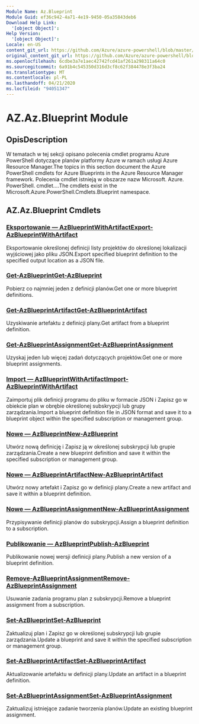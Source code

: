 ```yaml
---
Module Name: Az.Blueprint
Module Guid: ef36c942-4a71-4e19-9450-05a35843deb6
Download Help Link:
  '[object Object]': 
Help Version:
  '[object Object]': 
Locale: en-US
content_git_url: https://github.com/Azure/azure-powershell/blob/master/src/Blueprint/Blueprint/help/Az.Blueprint.md
original_content_git_url: https://github.com/Azure/azure-powershell/blob/master/src/Blueprint/Blueprint/help/Az.Blueprint.md
ms.openlocfilehash: 6cdbe3a7e1aec42742fcd41af261a298311a64c0
ms.sourcegitcommit: 6a91b4c545350d316d3cf8c62f384478e3f3ba24
ms.translationtype: MT
ms.contentlocale: pl-PL
ms.lasthandoff: 04/21/2020
ms.locfileid: "94051347"
---
```

# <span data-ttu-id="15833-101">AZ.</span><span class="sxs-lookup"><span data-stu-id="15833-101">Az.Blueprint Module</span></span>
## <span data-ttu-id="15833-102">Opis</span><span class="sxs-lookup"><span data-stu-id="15833-102">Description</span></span>
<span data-ttu-id="15833-103">W tematach w tej sekcji opisano polecenia cmdlet programu Azure PowerShell dotyczące planów platformy Azure w ramach usługi Azure Resource Manager.</span><span class="sxs-lookup"><span data-stu-id="15833-103">The topics in this section document the Azure PowerShell cmdlets for Azure Blueprints in the Azure Resource Manager framework.</span></span> <span data-ttu-id="15833-104">Polecenia cmdlet istnieją w obszarze nazw Microsoft. Azure. PowerShell. cmdlet....</span><span class="sxs-lookup"><span data-stu-id="15833-104">The cmdlets exist in the Microsoft.Azure.PowerShell.Cmdlets.Blueprint namespace.</span></span>

## <span data-ttu-id="15833-105">AZ.</span><span class="sxs-lookup"><span data-stu-id="15833-105">Az.Blueprint Cmdlets</span></span>
### [<span data-ttu-id="15833-106">Eksportowanie — AzBlueprintWithArtifact</span><span class="sxs-lookup"><span data-stu-id="15833-106">Export-AzBlueprintWithArtifact</span></span>](Export-AzBlueprintWithArtifact.md)
<span data-ttu-id="15833-107">Eksportowanie określonej definicji listy projektów do określonej lokalizacji wyjściowej jako pliku JSON.</span><span class="sxs-lookup"><span data-stu-id="15833-107">Export specified blueprint definition to the specified output location as a JSON file.</span></span> 

### [<span data-ttu-id="15833-108">Get-AzBlueprint</span><span class="sxs-lookup"><span data-stu-id="15833-108">Get-AzBlueprint</span></span>](Get-AzBlueprint.md)
<span data-ttu-id="15833-109">Pobierz co najmniej jeden z definicji planów.</span><span class="sxs-lookup"><span data-stu-id="15833-109">Get one or more blueprint definitions.</span></span>

### [<span data-ttu-id="15833-110">Get-AzBlueprintArtifact</span><span class="sxs-lookup"><span data-stu-id="15833-110">Get-AzBlueprintArtifact</span></span>](Get-AzBlueprintArtifact.md)
<span data-ttu-id="15833-111">Uzyskiwanie artefaktu z definicji plany.</span><span class="sxs-lookup"><span data-stu-id="15833-111">Get artifact from a blueprint definition.</span></span>

### [<span data-ttu-id="15833-112">Get-AzBlueprintAssignment</span><span class="sxs-lookup"><span data-stu-id="15833-112">Get-AzBlueprintAssignment</span></span>](Get-AzBlueprintAssignment.md)
<span data-ttu-id="15833-113">Uzyskaj jeden lub więcej zadań dotyczących projektów.</span><span class="sxs-lookup"><span data-stu-id="15833-113">Get one or more blueprint assignments.</span></span>

### [<span data-ttu-id="15833-114">Import — AzBlueprintWithArtifact</span><span class="sxs-lookup"><span data-stu-id="15833-114">Import-AzBlueprintWithArtifact</span></span>](Import-AzBlueprintWithArtifact.md)
<span data-ttu-id="15833-115">Zaimportuj plik definicji programu do pliku w formacie JSON i Zapisz go w obiekcie plan w obrębie określonej subskrypcji lub grupy zarządzania.</span><span class="sxs-lookup"><span data-stu-id="15833-115">Import a blueprint definition file in JSON format and save it to a blueprint object within the specified subscription or management group.</span></span>

### [<span data-ttu-id="15833-116">Nowe — AzBlueprint</span><span class="sxs-lookup"><span data-stu-id="15833-116">New-AzBlueprint</span></span>](New-AzBlueprint.md)
<span data-ttu-id="15833-117">Utwórz nową definicję i Zapisz ją w określonej subskrypcji lub grupie zarządzania.</span><span class="sxs-lookup"><span data-stu-id="15833-117">Create a new blueprint definition and save it within the specified subscription or management group.</span></span>

### [<span data-ttu-id="15833-118">Nowe — AzBlueprintArtifact</span><span class="sxs-lookup"><span data-stu-id="15833-118">New-AzBlueprintArtifact</span></span>](New-AzBlueprintArtifact.md)
<span data-ttu-id="15833-119">Utwórz nowy artefakt i Zapisz go w definicji plany.</span><span class="sxs-lookup"><span data-stu-id="15833-119">Create a new artifact and save it within a blueprint definition.</span></span>

### [<span data-ttu-id="15833-120">Nowe — AzBlueprintAssignment</span><span class="sxs-lookup"><span data-stu-id="15833-120">New-AzBlueprintAssignment</span></span>](New-AzBlueprintAssignment.md)
<span data-ttu-id="15833-121">Przypisywanie definicji planów do subskrypcji.</span><span class="sxs-lookup"><span data-stu-id="15833-121">Assign a blueprint definition to a subscription.</span></span>

### [<span data-ttu-id="15833-122">Publikowanie — AzBlueprint</span><span class="sxs-lookup"><span data-stu-id="15833-122">Publish-AzBlueprint</span></span>](Publish-AzBlueprint.md)
<span data-ttu-id="15833-123">Publikowanie nowej wersji definicji plany.</span><span class="sxs-lookup"><span data-stu-id="15833-123">Publish a new version of a blueprint definition.</span></span>

### [<span data-ttu-id="15833-124">Remove-AzBlueprintAssignment</span><span class="sxs-lookup"><span data-stu-id="15833-124">Remove-AzBlueprintAssignment</span></span>](Remove-AzBlueprintAssignment.md)
<span data-ttu-id="15833-125">Usuwanie zadania programu plan z subskrypcji.</span><span class="sxs-lookup"><span data-stu-id="15833-125">Remove a blueprint assignment from a subscription.</span></span>

### [<span data-ttu-id="15833-126">Set-AzBlueprint</span><span class="sxs-lookup"><span data-stu-id="15833-126">Set-AzBlueprint</span></span>](Set-AzBlueprint.md)
<span data-ttu-id="15833-127">Zaktualizuj plan i Zapisz go w określonej subskrypcji lub grupie zarządzania.</span><span class="sxs-lookup"><span data-stu-id="15833-127">Update a blueprint and save it within the specified subscription or management group.</span></span>

### [<span data-ttu-id="15833-128">Set-AzBlueprintArtifact</span><span class="sxs-lookup"><span data-stu-id="15833-128">Set-AzBlueprintArtifact</span></span>](Set-AzBlueprintArtifact.md)
<span data-ttu-id="15833-129">Aktualizowanie artefaktu w definicji plany.</span><span class="sxs-lookup"><span data-stu-id="15833-129">Update an artifact in a blueprint definition.</span></span>

### [<span data-ttu-id="15833-130">Set-AzBlueprintAssignment</span><span class="sxs-lookup"><span data-stu-id="15833-130">Set-AzBlueprintAssignment</span></span>](Set-AzBlueprintAssignment.md)
<span data-ttu-id="15833-131">Zaktualizuj istniejące zadanie tworzenia planów.</span><span class="sxs-lookup"><span data-stu-id="15833-131">Update an existing blueprint assignment.</span></span>


